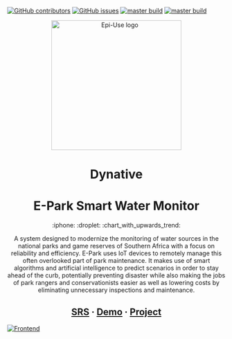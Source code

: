 [![GitHub contributors](https://img.shields.io/github/contributors/COS301-SE-2021/E-Park-Smart-Water-Monitor?color=green&style=flat-square)](https://github.com/COS301-SE-2021/E-Park-Smart-Water-Monitor/graphs/contributors)
[![GitHub issues](https://img.shields.io/github/issues/COS301-SE-2021/E-Park-Smart-Water-Monitor?color=orange&style=flat-square)](https://github.com/COS301-SE-2021/E-Park-Smart-Water-Monitor/issues)
[![master build](https://img.shields.io/travis/com/COS301-SE-2021/E-Park-Smart-Water-Monitor/master?label=master%20build&logo=React&style=flat-square)]()
[![master build](https://img.shields.io/travis/com/COS301-SE-2021/E-Park-Smart-Water-Monitor/development?label=develop%20build&logo=React&style=flat-square)]()


<p align="center">
<img width="300" src="https://www.epiuse.com/wp-content/uploads/2018/10/Full-Logo.png" alt="Epi-Use logo">
</p>

<h1 align="center">
    Dynative
</h1>

<h1 align="center">
    E-Park Smart Water Monitor
</h1>

<p align="center">
    :iphone: :droplet: :chart_with_upwards_trend:
</p>

<p align="center">
    A system designed to modernize the monitoring of water sources in the national parks and game reserves of Southern Africa with a focus on reliability and efficiency. E-Park uses IoT devices to remotely manage this often overlooked part of park maintenance. It makes use of smart algorithms and artificial intelligence to predict scenarios in order to stay ahead of the curb, potentially preventing disaster while also making the jobs of park rangers and conservationists easier as well as lowering costs by eliminating unnecessary inspections and maintenance.
</p>

<h2 align="center">
  <a href="/">SRS</a>
  <span> · </span>
  <a href="/">Demo</a>
  <span> · </span>
  <a href="https://github.com/COS301-SE-2021/E-Park-Smart-Water-Monitor/projects/1">Project</a>
</h2>

[![Frontend](https://img.shields.io/badge/React-%2361dafb?style=for-the-badge&logo=React&logoColor=61dafb&color=20232a)](https://reactjs.org/)



